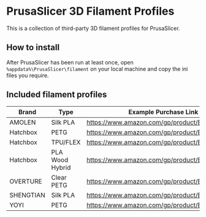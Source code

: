 # PrusaSlicer 3D Filament Profiles
This is a collection of third-party 3D filament profiles for PrusaSlicer.

## How to install
After PrusaSlicer has been run at least once, open `%appdata%\PrusaSlicer\filament` on your local machine and copy the ini files you require.

## Included filament profiles
| Brand     | Type            | Example Purchase Link                        |
|-----------|-----------------|----------------------------------------------|
| AMOLEN    | Silk PLA        | https://www.amazon.com/gp/product/B088B913YB |
| Hatchbox  | PETG            | https://www.amazon.com/gp/product/B014VM95IK |
| Hatchbox  | TPU/FLEX        | https://www.amazon.com/gp/product/B01LVWK4L3 |
| Hatchbox  | PLA Wood Hybrid | https://www.amazon.com/gp/product/B01092XXD4 |
| OVERTURE  | Clear PETG      | https://www.amazon.com/gp/product/B07SB761QR |
| SHENGTIAN | Silk PLA        | https://www.amazon.com/gp/product/B07QRXCF6K |
| YOYI      | PETG            | https://www.amazon.com/gp/product/B01M63N09Y |
